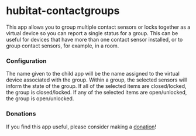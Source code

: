# hubitat-contactgroups
This app allows you to group multiple contact sensors or locks together as a virtual device so you can report a single status for a group. This can be useful for devices that have more than one contact sensor installed, or to group contact sensors, for example, in a room.
 
### Configuration
The name given to the child app will be the name assigned to the virtual device associated with the group. Within a group, the selected sensors will inform the state of the group. If all of the selected items are closed/locked, the group is closed/locked. If any of the selected items are open/unlocked, the group is open/unlocked.

### Donations
If you find this app useful, please consider making a [donation](https://www.paypal.com/cgi-bin/webscr?cmd=_s-xclick&hosted_button_id=7LBRPJRLJSDDN&source=url)! 
